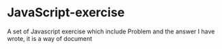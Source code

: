 # JavaScript-exercise
A set of Javascript exercise which include Problem and the answer I have wrote, it is a way of document
